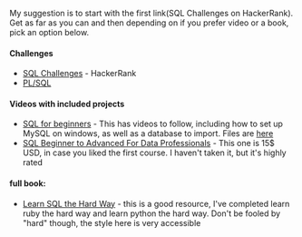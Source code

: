 
My suggestion is to start with the first link(SQL Challenges on HackerRank). Get as far as you can and then depending on if you prefer video or a book, pick an option below. 

#### Challenges

* [SQL Challenges](https://www.hackerrank.com/domains/sql) - HackerRank
* [PL/SQL](https://exercism.org/tracks/plsql)

#### Videos with included projects

* [SQL for beginners](https://youtu.be/Rm0xH2Vpfi0) - This has videos to follow, including how to set up MySQL on windows, as well as a database to import. Files are [here](https://codebasics.io/resources/sql-tutorials-for-beginners)
* [SQL Beginner to Advanced For Data Professionals](https://codebasics.io/courses/sql-beginner-to-advanced-for-data-professionals) - This one is 15$ USD, in case you liked the first course. I haven't taken it, but it's highly rated

#### full book:

* [Learn SQL the Hard Way](https://github.com/taboularasa/learn_sql_the_hard_way/blob/master/learn-sql-the-hard-way.pdf) - this is a good resource, I've completed learn ruby the hard way and learn python the hard way. Don't be fooled by "hard" though, the style here is very accessible
